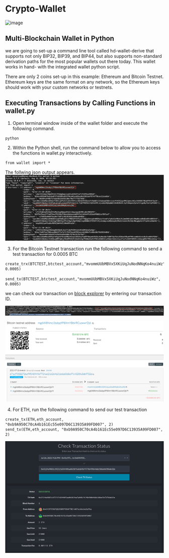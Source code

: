# Crypto-Wallet

![image](screenshots/coins.jpg)

## Multi-Blockchain Wallet in Python

we are going to set-up a command line tool called hd-wallet-derive that supports not only BIP32, BIP39, and BIP44, but
also supports non-standard derivation paths for the most popular wallets out there today. This wallet works in hand- with the integrated wallet python script.

There are only 2 coins set-up in this example: Ethereum and Bitcoin Testnet.
Ethereum keys are the same format on any network, so the Ethereum keys should work with your custom networks or testnets.

## Executing Transactions by Calling Functions in wallet.py

1. Open terminal window inside of the wallet folder and execute the following command.
```
python
```
2. Within the Python shell, run the command below to allow you to access the functions in wallet.py interactively.
```
from wallet import *
```
The follwing json output appears.
![image](screenshots/addresses.png)



3. For the Bitcoin Testnet transaction run the following command to send a test transaction for 0.0005 BTC

```
create_trx(BTCTEST,btctest_account,"mvommUUbMBVx5XKiUqJuNodNNqKo4nuiWz", 0.0005)

send_tx(BTCTEST,btctest_account,"mvommUUbMBVx5XKiUqJuNodNNqKo4nuiWz", 0.0005)
```

we can check our transaction on [block explorer](https://tbtc.bitaps.com/) by entering our transaction ID.

![image](screenshots/btctx.png)

![image](screenshots/bitcointest.png)

4. For ETH, run the following command to send our test transaction

```
create_tx(ETH,eth_account, "0xb9A950C70cA4b161Ec55e097D6C13935A99FD007", 2)
send_tx(ETH,eth_account, "0xb9A950C70cA4b161Ec55e097D6C13935A99FD007", 2)
```
![image](screenshots/ethtx.png)